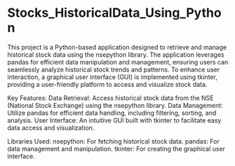 # Stocks_HistoricalData_Using_Python
This project is a Python-based application designed to retrieve and manage historical stock data using the nsepython library. The application leverages pandas for efficient data manipulation and management, ensuring users can seamlessly analyze historical stock trends and patterns. To enhance user interaction, a graphical user interface (GUI) is implemented using tkinter, providing a user-friendly platform to access and visualize stock data.

Key Features:
    Data Retrieval: Access historical stock data from the NSE (National Stock Exchange) using the nsepython library.
    Data Management: Utilize pandas for efficient data handling, including filtering, sorting, and analysis.
    User Interface: An intuitive GUI built with tkinter to facilitate easy data access and visualization.

Libraries Used:
    nsepython: For fetching historical stock data.
    pandas: For data management and manipulation.
    tkinter: For creating the graphical user interface.



